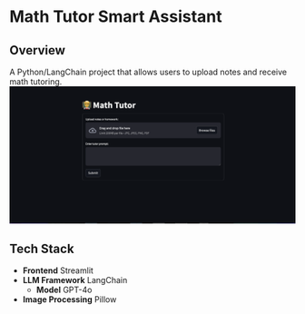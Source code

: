 # Math Tutor Smart Assistant

## Overview 
A Python/LangChain project that allows users to upload notes and receive math tutoring.
![menu](./Images/math-tutor_menu.png)

## Tech Stack
- **Frontend** Streamlit
- **LLM Framework** LangChain
    - **Model** GPT-4o
- **Image Processing** Pillow
